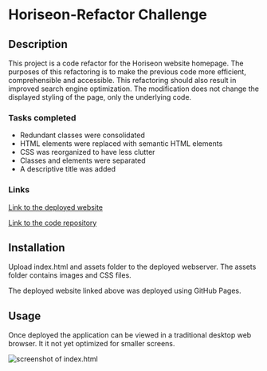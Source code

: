 # Horiseon-Refactor Challenge

## Description

This project is a code refactor for the Horiseon website homepage.   The purposes of this refactoring is to make the previous code more efficient, comprehensible and accessible.  This refactoring should also result in improved search engine optimization. The modification does not change the displayed styling of the page, only the underlying code.

### Tasks completed
* Redundant classes were consolidated
* HTML elements were replaced with semantic HTML elements
* CSS was reorganized to have less clutter
* Classes and elements were separated
* A descriptive title was added

### Links

[Link to the deployed website](https://amir-hackett.github.io/Horiseon-Refactor/)

[Link to the code repository](https://github.com/Amir-Hackett/Horiseon-Refactor.git)

## Installation

Upload index.html and assets folder to the deployed webserver.  The assets folder contains images and CSS files.

The deployed website linked above was deployed using GitHub Pages.

## Usage

Once deployed the application can be viewed in a traditional desktop web browser.  It it not yet optimized for smaller screens.

![screenshot of index.html](./assets/images/Screen-Shot.jpg)
